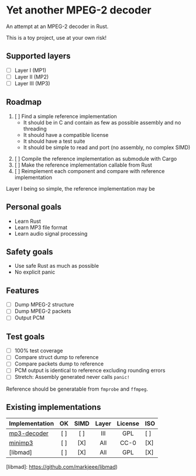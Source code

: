 # Yet another MPEG-2 decoder
An attempt at an MPEG-2 decoder in Rust.

This is a toy project, use at your own risk!

## Supported layers
 - [ ] Layer I (MP1)
 - [ ] Layer II (MP2)
 - [ ] Layer III (MP3)

## Roadmap
 1) [ ] Find a simple reference implementation
      + It should be in C and contain as few as possible assembly and no threading
      + It should have a compatible license
      + It should have a test suite
      + It should be simple to read and port (no assembly, no complex SIMD)
 2. [ ] Compile the reference implementation as submodule with Cargo
 3. [ ] Make the reference implementation callable from Rust
 4. [ ] Reimplement each component and compare with reference implementation

Layer I being so simple, the reference implementation may be 

## Personal goals
 - Learn Rust
 - Learn MP3 file format
 - Learn audio signal processing
 
## Safety goals
 - Use safe Rust as much as possible
 - No explicit panic
 
## Features
 - [ ] Dump MPEG-2 structure
 - [ ] Dump MPEG-2 packets
 - [ ] Output PCM
  
## Test goals
 - [ ] 100% test coverage
 - [ ] Compare struct dump to reference
 - [ ] Compare packets dump to reference
 - [ ] PCM output is identical to reference excluding rounding errors
 - [ ] Stretch: Assembly generated never calls `panic!`
 
 Reference should be generatable from `fmprobe` and `ffmpeg`.

 
## Existing implementations

    
| Implementation   | OK  | SIMD | Layer | License | ISO |
| ---------------- |:---:|:----:|:-----:|:-------:|:----|
| [mp3-decoder]    | [ ] | [ ]  |  III  |  GPL    | [ ] |
| [minimp3]        | [ ] | [X]  |  All  |  CC-0   | [X] |
| [libmad]         | [ ] | [X]  |  All  |  GPL    | [X] |


[mp3-decoder]: https://github.com/FlorisCreyf/mp3-decoder
[minimp3]: https://github.com/lieff/minimp3
[libmad]: https://github.com/markjeee/libmad)

